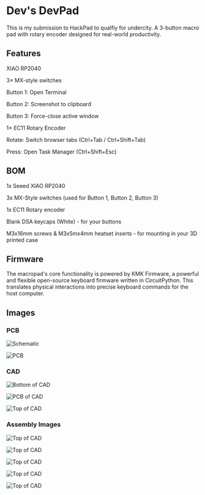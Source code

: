 # Dev's DevPad

This is my submission to HackPad to qualfiy for undercity. A 3-button macro pad with rotary encoder designed for real-world productivity.

## Features

XIAO RP2040

3× MX-style switches

Button 1: Open Terminal

Button 2: Screenshot to clipboard

Button 3: Force-close active window

1× EC11 Rotary Encoder

Rotate: Switch browser tabs (Ctrl+Tab / Ctrl+Shift+Tab)

Press: Open Task Manager (Ctrl+Shift+Esc)

## BOM

1x Seeed XIAO RP2040

3x MX-Style switches (used for Button 1, Button 2, Button 3)

1x EC11 Rotary encoder

Blank DSA keycaps (White) - for your buttons

M3x16mm screws & M3x5mx4mm heatset inserts - for mounting in your 3D printed case

## Firmware

The macropad's core functionality is powered by KMK Firmware, a powerful and flexible open-source keyboard firmware written in CircuitPython. This translates physical interactions into precise keyboard commands for the host computer.

## Images

### PCB

![Schematic](https://github.com/DevomB/Dev-s_DevPad/blob/main/Images/Schematic.png?raw=true)

![PCB](https://github.com/DevomB/Dev-s_DevPad/blob/main/Images/PCB.png?raw=true)

### CAD

![Bottom of CAD](https://github.com/DevomB/Dev-s_DevPad/blob/main/Images/case_bottom.png?raw=true)

![PCB of CAD](https://github.com/DevomB/Dev-s_DevPad/blob/main/Images/imported_pcb.png?raw=true)

![Top of CAD](https://github.com/DevomB/Dev-s_DevPad/blob/main/Images/case_top.png?raw=true)

### Assembly Images

![Top of CAD](https://github.com/DevomB/Dev-s_DevPad/blob/main/Images/CADA1.png?raw=true)

![Top of CAD](https://github.com/DevomB/Dev-s_DevPad/blob/main/Images/CADA2.png?raw=true)

![Top of CAD](https://github.com/DevomB/Dev-s_DevPad/blob/main/Images/CADA3.png?raw=true)

![Top of CAD](https://github.com/DevomB/Dev-s_DevPad/blob/main/Images/CADA4.png?raw=true)

![Top of CAD](https://github.com/DevomB/Dev-s_DevPad/blob/main/Images/CADA5.png?raw=true)